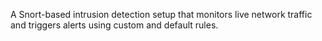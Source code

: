 A Snort-based intrusion detection setup that monitors live network traffic and triggers alerts using custom and default rules.
